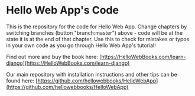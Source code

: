 Hello Web App's Code
====================

This is the repository for the code for Hello Web App. Change chapters by
switching branches (button "branch:master") above - code will be at the state it is
at the end of that chapter. Use this to check for mistakes or typos in your own
code as you go through Hello Web App's tutorial!

Find out more and buy the book here:
[https://HelloWebBooks.com/learn-django](https://HelloWebBooks.com/learn-django)

Our main repository with installation instructions and other tips can be found
here:
[https://github.com/hellowebbooks/HelloWebApp](https://github.com/hellowebbooks/HelloWebApp)
